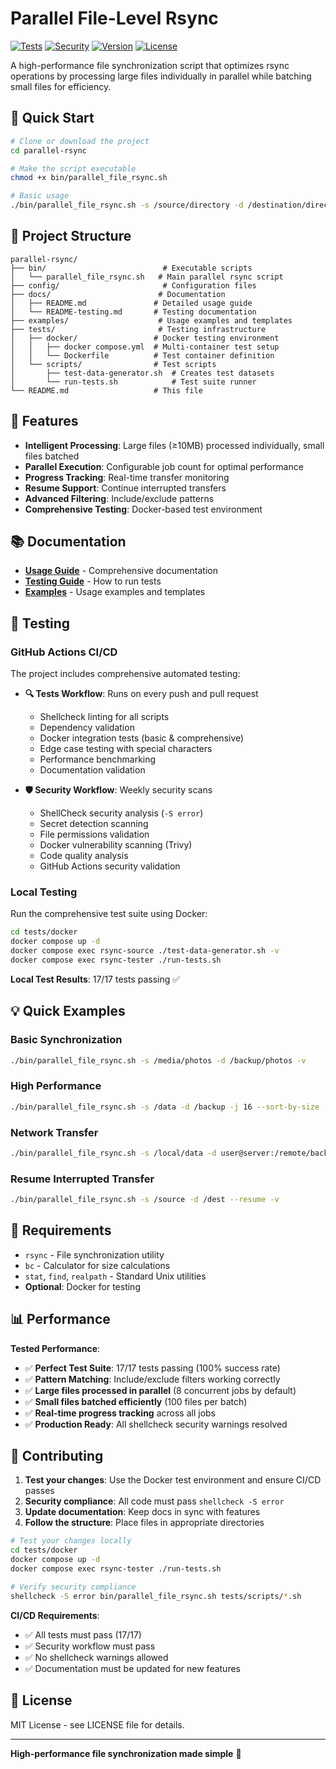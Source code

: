 # Parallel File-Level Rsync

[![Tests](https://github.com/miagao/parallel-rsync/workflows/Tests/badge.svg)](https://github.com/miagao/parallel-rsync/actions/workflows/test.yml)
[![Security](https://github.com/miagao/parallel-rsync/workflows/Security/badge.svg)](https://github.com/miagao/parallel-rsync/actions/workflows/security.yml)
[![Version](https://img.shields.io/badge/version-2.1-blue)](bin/parallel_file_rsync.sh)
[![License](https://img.shields.io/badge/license-MIT-green)](LICENSE)

A high-performance file synchronization script that optimizes rsync operations by processing large files individually in parallel while batching small files for efficiency.

## 🚀 Quick Start

```bash
# Clone or download the project
cd parallel-rsync

# Make the script executable
chmod +x bin/parallel_file_rsync.sh

# Basic usage
./bin/parallel_file_rsync.sh -s /source/directory -d /destination/directory -v
```

## 📁 Project Structure

```
parallel-rsync/
├── bin/                          # Executable scripts
│   └── parallel_file_rsync.sh   # Main parallel rsync script
├── config/                       # Configuration files
├── docs/                        # Documentation
│   ├── README.md               # Detailed usage guide
│   └── README-testing.md       # Testing documentation
├── examples/                    # Usage examples and templates
├── tests/                       # Testing infrastructure
│   ├── docker/                 # Docker testing environment
│   │   ├── docker compose.yml  # Multi-container test setup
│   │   └── Dockerfile          # Test container definition
│   └── scripts/                # Test scripts
│       ├── test-data-generator.sh  # Creates test datasets
│       └── run-tests.sh            # Test suite runner
└── README.md                   # This file
```

## 🎯 Features

- **Intelligent Processing**: Large files (≥10MB) processed individually, small files batched
- **Parallel Execution**: Configurable job count for optimal performance
- **Progress Tracking**: Real-time transfer monitoring
- **Resume Support**: Continue interrupted transfers
- **Advanced Filtering**: Include/exclude patterns
- **Comprehensive Testing**: Docker-based test environment

## 📚 Documentation

- **[Usage Guide](docs/README.md)** - Comprehensive documentation
- **[Testing Guide](docs/README-testing.md)** - How to run tests
- **[Examples](examples/)** - Usage examples and templates

## 🧪 Testing

### GitHub Actions CI/CD
The project includes comprehensive automated testing:

- **🔍 Tests Workflow**: Runs on every push and pull request
  - Shellcheck linting for all scripts
  - Dependency validation
  - Docker integration tests (basic & comprehensive)
  - Edge case testing with special characters
  - Performance benchmarking
  - Documentation validation

- **🛡️ Security Workflow**: Weekly security scans
  - ShellCheck security analysis (`-S error`)
  - Secret detection scanning
  - File permissions validation
  - Docker vulnerability scanning (Trivy)
  - Code quality analysis
  - GitHub Actions security validation

### Local Testing
Run the comprehensive test suite using Docker:

```bash
cd tests/docker
docker compose up -d
docker compose exec rsync-source ./test-data-generator.sh -v
docker compose exec rsync-tester ./run-tests.sh
```

**Local Test Results**: 17/17 tests passing ✅

## 💡 Quick Examples

### Basic Synchronization
```bash
./bin/parallel_file_rsync.sh -s /media/photos -d /backup/photos -v
```

### High Performance
```bash
./bin/parallel_file_rsync.sh -s /data -d /backup -j 16 --sort-by-size
```

### Network Transfer
```bash
./bin/parallel_file_rsync.sh -s /local/data -d user@server:/remote/backup -j 4
```

### Resume Interrupted Transfer
```bash
./bin/parallel_file_rsync.sh -s /source -d /dest --resume -v
```

## 🔧 Requirements

- `rsync` - File synchronization utility
- `bc` - Calculator for size calculations
- `stat`, `find`, `realpath` - Standard Unix utilities
- **Optional**: Docker for testing

## 📊 Performance

**Tested Performance**:
- ✅ **Perfect Test Suite**: 17/17 tests passing (100% success rate)
- ✅ **Pattern Matching**: Include/exclude filters working correctly
- ✅ **Large files processed in parallel** (8 concurrent jobs by default)
- ✅ **Small files batched efficiently** (100 files per batch)
- ✅ **Real-time progress tracking** across all jobs
- ✅ **Production Ready**: All shellcheck security warnings resolved

## 🤝 Contributing

1. **Test your changes**: Use the Docker test environment and ensure CI/CD passes
2. **Security compliance**: All code must pass `shellcheck -S error`
3. **Update documentation**: Keep docs in sync with features
4. **Follow the structure**: Place files in appropriate directories

```bash
# Test your changes locally
cd tests/docker
docker compose up -d
docker compose exec rsync-tester ./run-tests.sh

# Verify security compliance
shellcheck -S error bin/parallel_file_rsync.sh tests/scripts/*.sh
```

**CI/CD Requirements**:
- ✅ All tests must pass (17/17)
- ✅ Security workflow must pass
- ✅ No shellcheck warnings allowed
- ✅ Documentation must be updated for new features

## 📄 License

MIT License - see LICENSE file for details.

---

**High-performance file synchronization made simple** 🚀